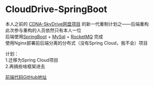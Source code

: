 # CloudDrive-SpringBoot

本人之前的 [CDNA-SkyDrive网盘项目](https://github.com/passerbyAEF/CDNA-SkyDrive-SpringBoot) 的新一代重制计划之——后端重构\
此次参与重构的人员依然只有本人一位\
后端使用[SpringBoot](https://cn.vuejs.org/) + [MySql](https://www.mysql.com/) + [RocketMQ](https://github.com/apache/rocketmq) 完成\
使用Nginx部署前后端分离的分布式（没有Spring Cloud，我不会）项目

计划： \
1.迁移为Spring Cloud项目 \
2.再搞些啥框架进去

[前端代码GitHub地址](https://github.com/passerbyAEF/CloudDrive-vue)
